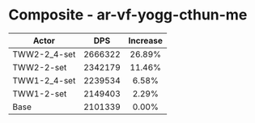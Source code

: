 # Composite - ar-vf-yogg-cthun-me
| Actor | DPS | Increase |
|---|:---:|:---:|
|TWW2-2_4-set|2666322|26.89%|
|TWW2-2-set|2342179|11.46%|
|TWW1-2_4-set|2239534|6.58%|
|TWW1-2-set|2149403|2.29%|
|Base|2101339|0.00%|
